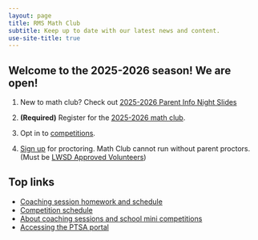 ```yaml
---
layout: page
title: RMS Math Club
subtitle: Keep up to date with our latest news and content.
use-site-title: true
---
```


## Welcome to the 2025-2026 season! We are open!

1. New to math club? Check out [2025-2026 Parent Info Night Slides](/files/2025_Parent_Night.pptx)

2. **(Required)** Register for the [2025-2026 math club](https://rmsptsa.org/Packet/MathClubReg/FamilyInfoSignedInPacketPage/0).

3. Opt in to [competitions](/competitions).

4. [Sign up](https://www.signupgenius.com/go/10C0F49AAAE22A5F4CF8-58863232-rmsmath#/) for proctoring. Math Club cannot run without parent proctors. (Must be [LWSD Approved Volunteers](https://www.lwsd.org/get-involved/volunteering-in-lwsd))

## Top links

- [Coaching session homework and schedule](/schedule)
- [Competition schedule](/competitions)
- [About coaching sessions and school mini competitions](/sessions)
- [Accessing the PTSA portal](/portal)
